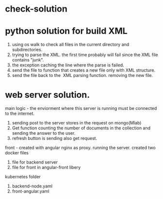 # check-solution

# python solution for build XML

1. using os walk to check all files in the current directory and subdirectories.
2. trying to parse the XML. the first time probably will fail since the XML file contains "junk".
3. the exception caching the line where the parse is failed.
4. send the file to function that creates a new file only with XML structure.
5. send the file back to the  XML parsing function. removing the new file.

# web server solution.

main logic - the enviorment where this server is running must be connected to the internet.
1. sending post to the server stores in the request on mongo(Mlab)
2. Get function counting the number of documents in the collection and sending the answer to the user.
3. refresh button is sending also get request.

front - created with angular nginx as proxy.
running the server.
created two docker files 
1. file for backend server 
1. file for front in angular-front libery

kubernetes folder 
1. backend-node.yaml
2. front-angular.yaml



